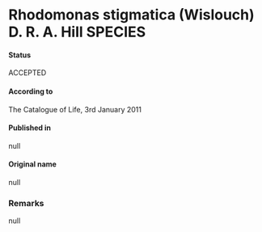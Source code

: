 Rhodomonas stigmatica (Wislouch) D. R. A. Hill SPECIES
=======

#### Status
ACCEPTED

#### According to
The Catalogue of Life, 3rd January 2011

#### Published in
null

#### Original name
null

### Remarks
null